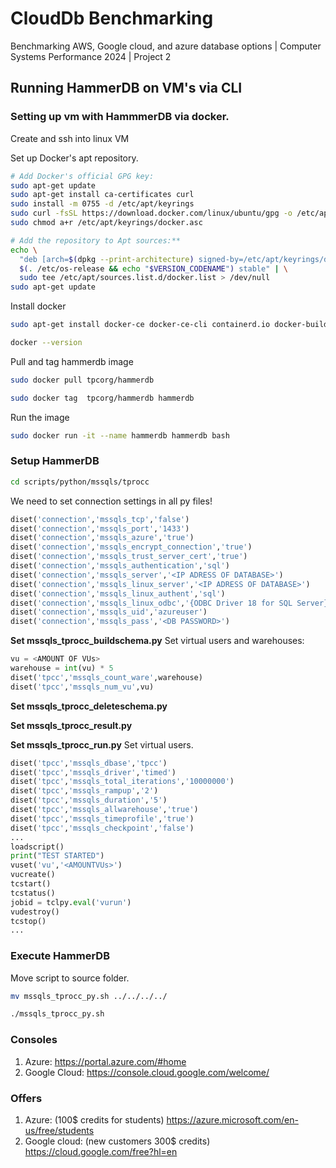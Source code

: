 # CloudDb Benchmarking
Benchmarking AWS, Google cloud, and azure database options | Computer Systems Performance 2024 | Project 2

## Running HammerDB on VM's via CLI
### Setting up vm with HammmerDB via docker.
Create and ssh into linux VM

Set up Docker's apt repository.
```bash
# Add Docker's official GPG key:
sudo apt-get update
sudo apt-get install ca-certificates curl
sudo install -m 0755 -d /etc/apt/keyrings
sudo curl -fsSL https://download.docker.com/linux/ubuntu/gpg -o /etc/apt/keyrings/docker.asc
sudo chmod a+r /etc/apt/keyrings/docker.asc

# Add the repository to Apt sources:**
echo \
  "deb [arch=$(dpkg --print-architecture) signed-by=/etc/apt/keyrings/docker.asc] https://download.docker.com/linux/ubuntu \
  $(. /etc/os-release && echo "$VERSION_CODENAME") stable" | \
  sudo tee /etc/apt/sources.list.d/docker.list > /dev/null
sudo apt-get update
```

Install docker
```bash
sudo apt-get install docker-ce docker-ce-cli containerd.io docker-buildx-plugin docker-compose-plugin
```
```bash
docker --version
```
Pull and tag hammerdb image
```bash
sudo docker pull tpcorg/hammerdb
```

```bash
sudo docker tag  tpcorg/hammerdb hammerdb
```

Run the image
```bash
sudo docker run -it --name hammerdb hammerdb bash
```

### Setup HammerDB
```bash
cd scripts/python/mssqls/tprocc
```
We need to set connection settings in all py files!
```python
diset('connection','mssqls_tcp','false')
diset('connection','mssqls_port','1433')
diset('connection','mssqls_azure','true')
diset('connection','mssqls_encrypt_connection','true')
diset('connection','mssqls_trust_server_cert','true')
diset('connection','mssqls_authentication','sql')
diset('connection','mssqls_server','<IP ADRESS OF DATABASE>')
diset('connection','mssqls_linux_server','<IP ADRESS OF DATABASE>')
diset('connection','mssqls_linux_authent','sql')
diset('connection','mssqls_linux_odbc','{ODBC Driver 18 for SQL Server}')
diset('connection','mssqls_uid','azureuser')
diset('connection','mssqls_pass','<DB PASSWORD>')
```
**Set mssqls_tprocc_buildschema.py**
Set virtual users and warehouses:
```python
vu = <AMOUNT OF VUs>
warehouse = int(vu) * 5
diset('tpcc','mssqls_count_ware',warehouse)
diset('tpcc','mssqls_num_vu',vu)
```


**Set mssqls_tprocc_deleteschema.py**

**Set mssqls_tprocc_result.py**

**Set mssqls_tprocc_run.py**
Set virtual users.
```python
diset('tpcc','mssqls_dbase','tpcc')
diset('tpcc','mssqls_driver','timed')
diset('tpcc','mssqls_total_iterations','10000000')
diset('tpcc','mssqls_rampup','2')
diset('tpcc','mssqls_duration','5')
diset('tpcc','mssqls_allwarehouse','true')
diset('tpcc','mssqls_timeprofile','true')
diset('tpcc','mssqls_checkpoint','false')
...
loadscript()
print("TEST STARTED")
vuset('vu','<AMOUNTVUs>')
vucreate()
tcstart()
tcstatus()
jobid = tclpy.eval('vurun')
vudestroy()
tcstop()
...
```



### Execute HammerDB
Move script to source folder.
```bash
mv mssqls_tprocc_py.sh ../../../../
```
```bash
./mssqls_tprocc_py.sh
```

### Consoles

1. Azure: https://portal.azure.com/#home
2. Google Cloud: https://console.cloud.google.com/welcome/

### Offers
1. Azure: (100$ credits for students)  https://azure.microsoft.com/en-us/free/students
2. Google cloud: (new customers 300$ credits) https://cloud.google.com/free?hl=en
